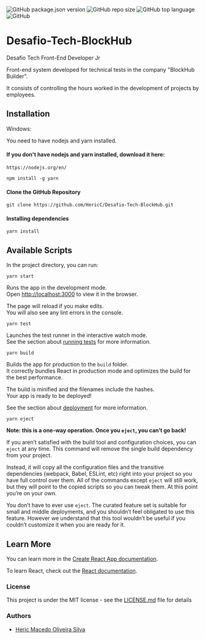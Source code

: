 ![GitHub package.json version](https://img.shields.io/github/package-json/v/HericC/Desafio-Tech-BlockHub)
![GitHub repo size](https://img.shields.io/github/repo-size/HericC/Desafio-Tech-BlockHub)
![GitHub top language](https://img.shields.io/github/languages/top/HericC/Desafio-Tech-BlockHub)
![GitHub](https://img.shields.io/github/license/HericC/Desafio-Tech-BlockHub)

# Desafio-Tech-BlockHub
Desafio Tech Front-End Developer Jr

Front-end system developed for technical tests in the company "BlockHub Builder".

It consists of controlling the hours worked in the development of projects by employees.

## Installation

Windows:

You need to have nodejs and yarn installed.

#### If you don't have nodejs and yarn installed, download it here:
```
https://nodejs.org/en/
```
```
npm install -g yarn
```

#### Clone the GitHub Repository
```
git clone https://github.com/HericC/Desafio-Tech-BlockHub.git
```

#### Installing dependencies
```
yarn install
```

## Available Scripts

In the project directory, you can run:

```
yarn start
```
Runs the app in the development mode.\
Open [http://localhost:3000](http://localhost:3000) to view it in the browser.

The page will reload if you make edits.\
You will also see any lint errors in the console.

```
yarn test
```
Launches the test runner in the interactive watch mode.\
See the section about [running tests](https://facebook.github.io/create-react-app/docs/running-tests) for more information.

```
yarn build
```
Builds the app for production to the `build` folder.\
It correctly bundles React in production mode and optimizes the build for the best performance.

The build is minified and the filenames include the hashes.\
Your app is ready to be deployed!

See the section about [deployment](https://facebook.github.io/create-react-app/docs/deployment) for more information.

```
yarn eject
```
**Note: this is a one-way operation. Once you `eject`, you can’t go back!**

If you aren’t satisfied with the build tool and configuration choices, you can `eject` at any time. This command will remove the single build dependency from your project.

Instead, it will copy all the configuration files and the transitive dependencies (webpack, Babel, ESLint, etc) right into your project so you have full control over them. All of the commands except `eject` will still work, but they will point to the copied scripts so you can tweak them. At this point you’re on your own.

You don’t have to ever use `eject`. The curated feature set is suitable for small and middle deployments, and you shouldn’t feel obligated to use this feature. However we understand that this tool wouldn’t be useful if you couldn’t customize it when you are ready for it.

## Learn More

You can learn more in the [Create React App documentation](https://facebook.github.io/create-react-app/docs/getting-started).

To learn React, check out the [React documentation](https://reactjs.org/).

### License

This project is under the MIT license - see the [LICENSE.md](<https://github.com/HericC/Desafio-Tech-BlockHub/blob/master/LICENSE>) file for details

### Authors
* [Heric Macedo Oliveira Silva](<https://github.com/HericC>)
